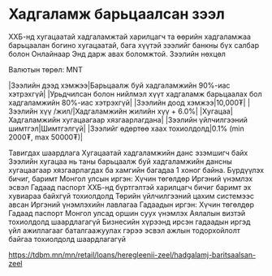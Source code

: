# Хадгаламж барьцаалсан зээл
ХХБ-нд хугацаатай хадгаламжтай харилцагч та өөрийн хадгаламжаа барьцаалан богино хугацаатай, бага хүүтэй зээлийг банкны бүх салбар болон Онлайнаар Энд дарж авах боломжтой.
Зээлийн нөхцөл

Валютын төрөл:
MNT

|Зээлийн дээд хэмжээ|Барьцаалж буй хадгаламжийн 90%-иас хэтрэхгүй|
|Урьдчилсан болон нийлмэл хүүт хадгаламж барьцаалах бол хадгаламжийн 80%-иас хэтрэхгүй|
|Зээлийн доод хэмжээ|10,000₮|
|Зээлийн хүү /жил/|Хадгаламжийн жилийн хүү + 6.0%|
|Хугацаа|Хадгаламжийн хугацаагаар хязгаарлагдана|
|Зээлийн үйлчилгээний шимтгэл|Шимтгэлгүй|
|Зээлийг өдөртөө хаах тохиолдолд|0.1% (min 2000₮, max 50000₮)|

Тавигдах шаардлага
Хугацаатай хадгаламжийн данс эзэмшигч байх
Зээлийн хугацаа нь таны барьцаалж буй хадгаламжийн дансны хугацаагаар хязгаарлагдах ба хамгийн багадаа 1 хоног байна.
Бүрдүүлэх бичиг, баримт
Монгол улсын иргэн:
Хүчин төгөлдөр Иргэний үнэмлэх эсвэл Гадаад паспорт
ХХБ-нд бүртгэлтэй харилцагч бичиг баримт эх хувиараа байхгүй тохиолдолд Төрийн үйлчилгээний цахим системээс
авсан Иргэний үнэмлэхийн лавлагаа
Гадаадын иргэн:
Хүчин төгөлдөр Гадаад паспорт
Монгол улсад оршин суух үнэмлэх
Аялалын визтэй тохиолдолд шаардлагагүй
Бизнесийн хүрээнд ирсэн гадаадын иргэд үйл ажиллагааг баталгаажуулах гэрээ эсвэл ажлын тодорхойлолт байгаа тохиолдолд шаардлагагүй

https://tdbm.mn/mn/retail/loans/heregleenii-zeel/hadgalamj-baritsaalsan-zeel